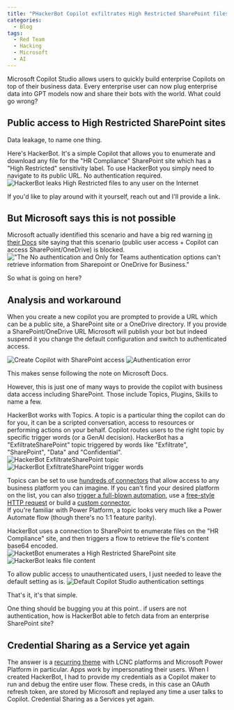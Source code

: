 ```yaml
---
title: "PHackerBot Copilot exfiltrates High Restricted SharePoint files to any user on the Internet, no auth required"
categories:
  - Blog
tags:
  - Red Team
  - Hacking
  - Microsoft
  - AI
---
```


Microsoft Copilot Studio allows users to quickly build enterprise Copilots on top of their business data.
Every enterprise user can now plug enterprise data into GPT models now and share their bots with the world.
What could go wrong?

## Public access to High Restricted SharePoint sites

Data leakage, to name one thing.

Here's HackerBot.
It's a simple Copilot that allows you to enumerate and download any file for the "HR Compliance" SharePoint site which has a "High Restricted" sensitivity label.
To use HackerBot you simply need to navigate to its public URL. No authentication required.
![HackerBot leaks High Restricted files to any user on the Internet](../assets/images/2023-12-03-copilot-sharepoint-data-exfil/create-copilot.png)

If you'd like to play around with it yourself, reach out and I'll provide a link.

## But Microsoft says this is not possible

Microsoft actually identified this scenario and have a big red warning [in their Docs](https://learn.microsoft.com/en-us/microsoft-copilot-studio/nlu-generative-answers-sharepoint-onedrive) site saying that this scenario (public user access + Copilot can access SharePoint/OneDrive) is blocked.
!["The No authentication and Only for Teams authentication options can't retrieve information from Sharepoint or OneDrive for Business."](../assets/images/2023-12-03-copilot-sharepoint-data-exfil/microsoft-docs-warning.png)

So what is going on here?

## Analysis and workaround 

When you create a new copilot you are prompted to provide a URL which can be a public site, a SharePoint site or a OneDrive directory.
If you provide a SharePoint/OneDrive URL Microsoft will publish your bot but indeed suspend it you change the default configuration and switch to authenticated access.

![Create Copilot with SharePoint access](../assets/images/2023-12-03-copilot-sharepoint-data-exfil/create-copilot.png)
![Authentication error](../assets/images/2023-12-03-copilot-sharepoint-data-exfil/copilot-auth-error.png)

This makes sense following the note on Microsoft Docs.


However, this is just one of many ways to provide the copilot with business data access including SharePoint.
Those include Topics, Plugins, Skills to name a few.

HackerBot works with Topics. A topic is a particular thing the copilot can do for you, it can be a scripted conversation, access to resources or performing actions on your behalf.
Copilot routes users to the right topic by specific trigger words (or a GenAI decision).
HackerBot has a "ExfiltrateSharePoint" topic triggered by words like "Exfiltrate", "SharePoint", "Data" and "Confidential".
![HackerBot ExfiltrateSharePoint topic](../assets/images/2023-12-03-copilot-sharepoint-data-exfil/hackerbot-topic-list.png)
![HackerBot ExfiltrateSharePoint trigger words](../assets/images/2023-12-03-copilot-sharepoint-data-exfil/hackerbot-exfiltratesharepoint-trigger-words.png)

Topics can be set to use [hundreds of connectors](https://learn.microsoft.com/en-us/connectors/connector-reference/) that allow access to any business platform you can imagine. 
If you can't find your desired platform on the list, you can also [trigger a full-blown automation](https://learn.microsoft.com/en-us/microsoft-copilot-studio/advanced-use-flow), use a [free-style HTTP request](https://learn.microsoft.com/en-us/microsoft-copilot-studio/authoring-http-node) or build a [custom connector](https://learn.microsoft.com/en-us/connectors/custom-connectors/),  
If you're familiar with Power Platform, a topic looks very much like a Power Automate flow (though there's no 1:1 feature parity).

HackerBot uses a connection to SharePoint to enumerate files on the "HR Compliance" site, and then triggers a flow to retrieve the file's content base64 encoded.
![HacketBot enumerates a High Restricted SharePoint site](../assets/images/2023-12-03-copilot-sharepoint-data-exfil/hacketbot-lists-sharepoint-files.png)
![HackerBot leaks file content](../assets/images/2023-12-03-copilot-sharepoint-data-exfil/hackerbot-leaks-file-content.png)

To allow public access to unauthenticated users, I just needed to leave the default setting as is.
![Default Copilot Studio authentication settings](../assets/images/2023-12-03-copilot-sharepoint-data-exfil/default-copilot-auth-settings.png)

That's it, it's that simple.

One thing should be bugging you at this point.. if users are not authentication, how is HackerBot able to fetch data from an enterprise SharePoint site?

## Credential Sharing as a Service yet again

The answer is a [recurring theme](https://www.youtube.com/watch?v=QtaA5U7LJ74) with LCNC platforms and Microsoft Power Platform in particular.
Apps work by impersonating their users.
When I created HackerBot, I had to provide my credentials as a Copilot maker to run and debug the entire user flow.
These creds, in this case an OAuth refresh token, are stored by Microsoft and replayed any time a user talks to Copilot.
Credential Sharing as a Services yet again.
